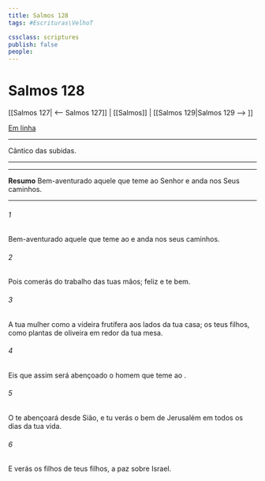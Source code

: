 ```yaml
---
title: Salmos 128
tags: #Escrituras\VelhoT

cssclass: scriptures
publish: false
people:
---
```


# Salmos 128
[[Salmos 127| <-- Salmos 127]] | [[Salmos]] | [[Salmos 129|Salmos 129 --> ]]

[Em linha](https://churchofjesuschrist.org/study/scriptures/ot/ps/128?lang=por)

---
Cântico das subidas.

---

---
__Resumo__
Bem-aventurado aquele que teme ao Senhor e anda nos Seus caminhos.

---
###### 1 
Bem-aventurado aquele que teme ao  e anda nos seus caminhos.

###### 2 
Pois comerás do trabalho das tuas mãos; feliz  e te  bem.

###### 3 
A tua mulher  como a videira frutífera aos lados da tua casa; os teus filhos, como plantas de oliveira em redor da tua mesa.

###### 4 
Eis que assim será abençoado o homem que teme ao .

###### 5 
O  te abençoará desde Sião, e tu verás o bem de Jerusalém em todos os dias da tua vida.

###### 6 
E verás os filhos de teus filhos,  a paz sobre Israel.

